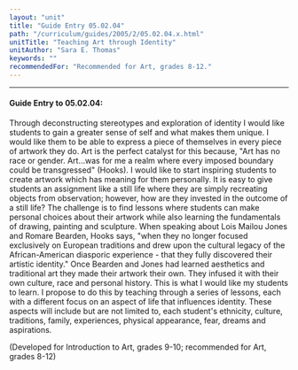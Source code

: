 ```yaml
---
layout: "unit"
title: "Guide Entry 05.02.04"
path: "/curriculum/guides/2005/2/05.02.04.x.html"
unitTitle: "Teaching Art through Identity"
unitAuthor: "Sara E. Thomas"
keywords: ""
recommendedFor: "Recommended for Art, grades 8-12."
---
```

<body>
<hr/>
<h4>
Guide Entry to 05.02.04:
</h4>
<p>
Through deconstructing stereotypes and exploration of identity I would like students to gain a greater sense of self and what makes them unique. I would like them to be able to express a piece of themselves in every piece of artwork they do. Art is the perfect catalyst for this because, "Art has no race or gender. Art…was for me a realm where every imposed boundary could be transgressed" (Hooks). I would like to start inspiring students to create artwork which has meaning for them personally. It is easy to give students an assignment like a still life where they are simply recreating objects from observation; however, how are they invested in the outcome of a still life? The challenge is to find lessons where students can make personal choices about their artwork while also learning the fundamentals of drawing, painting and sculpture. When speaking about Lois Mailou Jones and Romare Bearden, Hooks says, "when they no longer focused exclusively on European traditions and drew upon the cultural legacy of the African-American diasporic experience - that they fully discovered their artistic identity."  Once Bearden and Jones had learned aesthetics and traditional art they made their artwork their own. They infused it with their own culture, race and personal history. This is what I would like my students to learn. I propose to do this by teaching through a series of lessons, each with a different focus on an aspect of life that influences identity. These aspects will include but are not limited to, each student's ethnicity, culture, traditions, family, experiences, physical appearance, fear, dreams and aspirations.
</p>
<p>
(Developed for Introduction to Art, grades 9-10; recommended for Art, grades 8-12)
</p>
</body>
